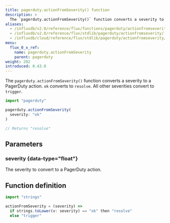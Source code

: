 ```yaml
---
title: pagerduty.actionFromSeverity() function
description: >
  The `pagerduty.actionFromSeverity()` function converts a severity to a PagerDuty action.
aliases:
  - /influxdb/v2.0/reference/flux/functions/pagerduty/actionfromseverity/
  - /influxdb/v2.0/reference/flux/stdlib/pagerduty/actionfromseverity/
  - /influxdb/cloud/reference/flux/stdlib/pagerduty/actionfromseverity/
menu:
  flux_0_x_ref:
    name: pagerduty.actionFromSeverity
    parent: pagerduty
weight: 202
introduced: 0.43.0
---
```


The `pagerduty.actionFromSeverity()` function converts a severity to a PagerDuty action.
`ok` converts to `resolve`.
All other severities convert to `trigger`.

```js
import "pagerduty"

pagerduty.actionFromSeverity(
  severity: "ok"
)

// Returns "resolve"
```

## Parameters

### severity {data-type="float"}
The severity to convert to a PagerDuty action.

## Function definition
```js
import "strings"

actionFromSeverity = (severity) =>
  if strings.toLower(v: severity) == "ok" then "resolve"
  else "trigger"
```

